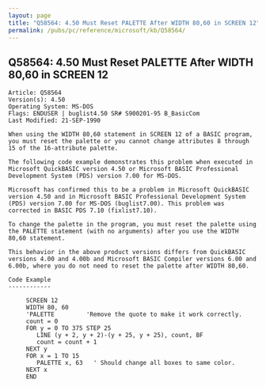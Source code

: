 ```yaml
---
layout: page
title: "Q58564: 4.50 Must Reset PALETTE After WIDTH 80,60 in SCREEN 12"
permalink: /pubs/pc/reference/microsoft/kb/Q58564/
---
```


## Q58564: 4.50 Must Reset PALETTE After WIDTH 80,60 in SCREEN 12

	Article: Q58564
	Version(s): 4.50
	Operating System: MS-DOS
	Flags: ENDUSER | buglist4.50 SR# S900201-95 B_BasicCom
	Last Modified: 21-SEP-1990
	
	When using the WIDTH 80,60 statement in SCREEN 12 of a BASIC program,
	you must reset the palette or you cannot change attributes 8 through
	15 of the 16-attribute palette.
	
	The following code example demonstrates this problem when executed in
	Microsoft QuickBASIC version 4.50 or Microsoft BASIC Professional
	Development System (PDS) version 7.00 for MS-DOS.
	
	Microsoft has confirmed this to be a problem in Microsoft QuickBASIC
	version 4.50 and in Microsoft BASIC Professional Development System
	(PDS) version 7.00 for MS-DOS (buglist7.00). This problem was
	corrected in BASIC PDS 7.10 (fixlist7.10).
	
	To change the palette in the program, you must reset the palette using
	the PALETTE statement (with no arguments) after you use the WIDTH
	80,60 statement.
	
	This behavior in the above product versions differs from QuickBASIC
	versions 4.00 and 4.00b and Microsoft BASIC Compiler versions 6.00 and
	6.00b, where you do not need to reset the palette after WIDTH 80,60.
	
	Code Example
	------------
	
	     SCREEN 12
	     WIDTH 80, 60
	     'PALETTE         'Remove the quote to make it work correctly.
	     count = 0
	     FOR y = 0 TO 375 STEP 25
	        LINE (y + 2, y + 2)-(y + 25, y + 25), count, BF
	        count = count + 1
	     NEXT y
	     FOR x = 1 TO 15
	        PALETTE x, 63   ' Should change all boxes to same color.
	     NEXT x
	     END
